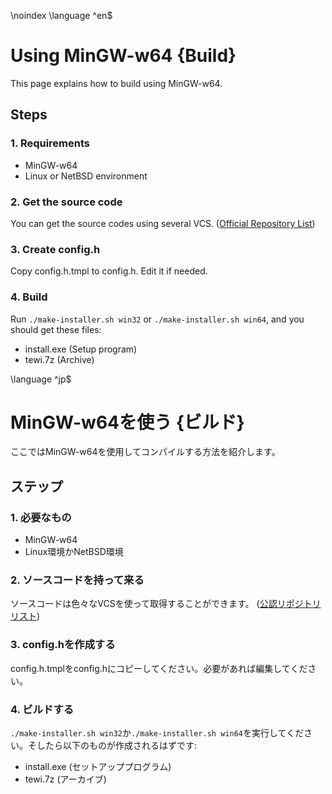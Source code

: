 \noindex
\language ^en$

# Using MinGW-w64 {Build}

This page explains how to build using MinGW-w64.

## Steps

### 1. Requirements
 - MinGW-w64
 - Linux or NetBSD environment

### 2. Get the source code

You can get the source codes using several VCS. ([Official Repository List](repos.html))

### 3. Create config.h

Copy config.h.tmpl to config.h. Edit it if needed.

### 4. Build

Run `./make-installer.sh win32` or `./make-installer.sh win64`, and you should get these files:
 - install.exe (Setup program)
 - tewi.7z (Archive)

\language ^jp$

# MinGW-w64を使う {ビルド}

ここではMinGW-w64を使用してコンパイルする方法を紹介します。

## ステップ

### 1. 必要なもの
 - MinGW-w64
 - Linux環境かNetBSD環境

### 2. ソースコードを持って来る

ソースコードは色々なVCSを使って取得することができます。 ([公認リポジトリリスト](repos.html))

### 3. config.hを作成する

config.h.tmplをconfig.hにコピーしてください。必要があれば編集してください。

### 4. ビルドする

`./make-installer.sh win32`か`./make-installer.sh win64`を実行してください。そしたら以下のものが作成されるはずです:
 - install.exe (セットアッププログラム)
 - tewi.7z (アーカイブ)
